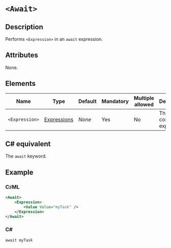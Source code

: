 # `<Await>`

## Description

Performs `<Expression>` in an `await` expression.

## Attributes

None.

## Elements

| Name | Type | Default | Mandatory | Multiple allowed | Description |
|---|---|---|---|---|---|
| `<Expression>` | [Expressions](../types/expressions.md) | *None* | Yes | No | The contained expression. |

## C# equivalent

The `await` keyword.

## Example

### C♯ML

```xml
<Await>
    <Expression>
        <Value Value="myTask" />
    </Expression>
</Await>
```

### C#

```csharp
await myTask
```
